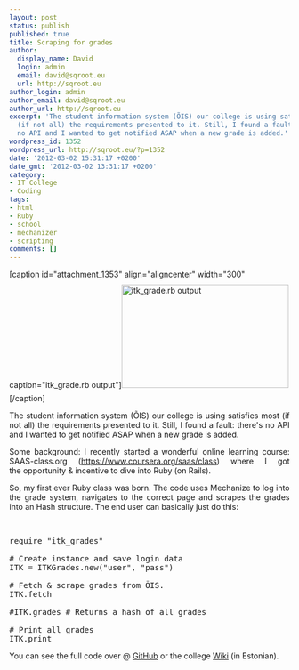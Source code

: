 ```yaml
---
layout: post
status: publish
published: true
title: Scraping for grades
author:
  display_name: David
  login: admin
  email: david@sqroot.eu
  url: http://sqroot.eu
author_login: admin
author_email: david@sqroot.eu
author_url: http://sqroot.eu
excerpt: 'The student information system (ÕIS) our college is using satisfies most
  (if not all) the requirements presented to it. Still, I found a fault: there''s
  no API and I wanted to get notified ASAP when a new grade is added.'
wordpress_id: 1352
wordpress_url: http://sqroot.eu/?p=1352
date: '2012-03-02 15:31:17 +0200'
date_gmt: '2012-03-02 13:31:17 +0200'
category:
- IT College
- Coding
tags:
- html
- Ruby
- school
- mechanizer
- scripting
comments: []
---
```


[caption id="attachment_1353" align="aligncenter" width="300" caption="itk_grade.rb output"]<a href="http://sqroot.eu/wp-content/uploads/2012/03/david@tardis-Desktop_011.png"><img class="size-medium wp-image-1353 " style="margin-top: 10px;margin-bottom: 10px" src="http://sqroot.eu/wp-content/uploads/2012/03/david@tardis-Desktop_011-300x186.png" alt="itk_grade.rb output" width="300" height="186" /></a>[/caption]

<p style="text-align: justify">The student information system (ÕIS) our college is using satisfies most (if not all) the requirements presented to it. Still, I found a fault: there's no API and I wanted to get notified ASAP when a new grade is added.

<p style="text-align: justify">Some background: I recently started a wonderful online learning course: SAAS-class.org (<a href="https://www.coursera.org/saas/class">https://www.coursera.org/saas/class</a>) where I got the opportunity &amp; incentive to dive into Ruby (on Rails).

<p style="text-align: justify">So, my first ever Ruby class was born. The code uses Mechanize to log into the grade system, navigates to the correct page and scrapes the grades into an Hash structure. The end user can basically just do this:


&nbsp;

<pre>require "itk_grades"

# Create instance and save login data
ITK = ITKGrades.new("user", "pass")

# Fetch &amp; scrape grades from ÕIS.
ITK.fetch

#ITK.grades # Returns a hash of all grades

# Print all grades
ITK.print</pre>

You can see the full code over @ <a href="https://gist.github.com/1944799">GitHub</a> or the college <a href="https://wiki.itcollege.ee/index.php/ITKGrades.rb">Wiki</a> (in Estonian).

